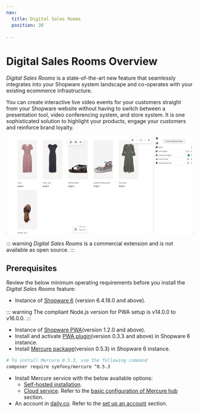 ```yaml
---
nav:
  title: Digital Sales Rooms
  position: 30

---
```


# Digital Sales Rooms Overview

*Digital Sales Rooms* is a state-of-the-art new feature that seamlessly integrates into your Shopware system landscape and co-operates with your existing ecommerce infrastructure.

You can create interactive live video events for your customers straight from your Shopware website without having to switch between a presentation tool, video conferencing system, and store system. It is one sophisticated solution to highlight your products, engage your customers and reinforce brand loyalty.

![ ](../../.gitbook/assets/products-digitalSalesRooms.png)

::: warning
*Digital Sales Rooms* is a commercial extension and is not available as open source.
:::

## Prerequisites

Review the below minimum operating requirements before you install the *Digital Sales Rooms* feature:

* Instance of [Shopware 6](../../guides/installation/devenv) (version 6.4.18.0 and above).

::: warning
The compliant Node.js version for PWA setup is v14.0.0 to v16.0.0.
:::

* Instance of [Shopware PWA](https://github.com/vuestorefront/shopware-pwa)(version 1.2.0 and above).
* Install and activate [PWA plugin](https://github.com/shopware/SwagShopwarePwa)(version 0.3.3 and above) in Shopware 6 instance.
* Install [Mercure package](https://packagist.org/packages/symfony/mercure#v0.5.3)(version 0.5.3) in Shopware 6 instance.

```bash
# To install Mercure 0.5.3, use the following command
composer require symfony/mercure ^0.5.3
```

* Install Mercure service with the below available options:
  * [Self-hosted installation](./selfHostedMercureInstallation).
  * [Cloud service](https://mercure.rocks/). Refer to the [basic configuration of Mercure hub](./installation#basic-configuration-of-mercure-hub) section.
* An account in [daily.co](http://daily.co/). Refer to the [set up an account](./installation#set-up-an-account) section.

